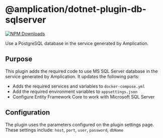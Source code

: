 # @amplication/dotnet-plugin-db-sqlserver

[![NPM Downloads](https://img.shields.io/npm/dt/@amplication/dotnet-plugin-db-sqlserver)](https://www.npmjs.com/package/@amplication/dotnet-plugin-db-sqlserver)

Use a PostgreSQL database in the service generated by Amplication.

## Purpose

This plugin adds the required code to use MS SQL Server database in the service generated by Amplication.
It updates the following parts:

- Adds the required services and variables to `docker-compose.yml`
- Add the required environment variables to `appsettings.json`
- Configure Entity Framework Core to work with Microsoft SQL Server

## Configuration

The plugin uses the parameters configured on the plugin settings page.
These settings include: `host`, `port`, `user`, `password`, `dbName`
